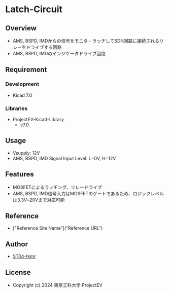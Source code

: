 # Latch-Circuit

## Overview
- AMS, BSPD, IMDからの信号をモニタ・ラッチしてSDN回路に接続されるリレーをドライブする回路
- AMS, BSPD, IMDのインジケータドライブ回路

## Requirement
### Development
- Kicad 7.0
### Libraries
- ProjectEV-Kicad-Library
    - v7.0

## Usage
- Vsupply: 12V
- AMS, BSPD, IMD Signal Input Level: L=0V, H=12V

## Features
- MOSFETによるラッチング、リレードライブ
- AMS, BSPD, IMD信号入力はMOSFETのゲートであるため、ロジックレベルは3.3V~20Vまで対応可能

## Reference
- ["Reference Site Name"]("Reference URL")

## Author
- [ST04-tkmr](https://github.com/ST04-tkmr)

## License
- Copyright (c) 2024 東京工科大学 ProjectEV
